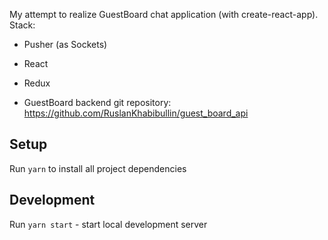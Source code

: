 My attempt to realize GuestBoard chat application (with create-react-app). Stack:
- Pusher (as Sockets)
- React
- Redux

- GuestBoard backend git repository: https://github.com/RuslanKhabibullin/guest_board_api

## Setup

Run `yarn` to install all project dependencies

## Development

Run `yarn start` - start local development server 
